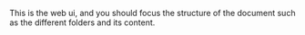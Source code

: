 This is the web ui, and you should focus the structure of the document such as the different folders and its content.
